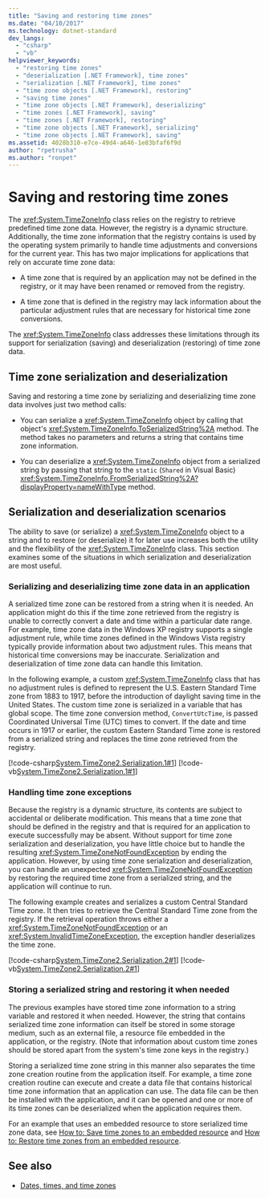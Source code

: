 ```yaml
---
title: "Saving and restoring time zones"
ms.date: "04/10/2017"
ms.technology: dotnet-standard
dev_langs: 
  - "csharp"
  - "vb"
helpviewer_keywords: 
  - "restoring time zones"
  - "deserialization [.NET Framework], time zones"
  - "serialization [.NET Framework], time zones"
  - "time zone objects [.NET Framework], restoring"
  - "saving time zones"
  - "time zone objects [.NET Framework], deserializing"
  - "time zones [.NET Framework], saving"
  - "time zones [.NET Framework], restoring"
  - "time zone objects [.NET Framework], serializing"
  - "time zone objects [.NET Framework], saving"
ms.assetid: 4028b310-e7ce-49d4-a646-1e83bfaf6f9d
author: "rpetrusha"
ms.author: "ronpet"
---
```

# Saving and restoring time zones

The <xref:System.TimeZoneInfo> class relies on the registry to retrieve predefined time zone data. However, the registry is a dynamic structure. Additionally, the time zone information that the registry contains is used by the operating system primarily to handle time adjustments and conversions for the current year. This has two major implications for applications that rely on accurate time zone data:

* A time zone that is required by an application may not be defined in the registry, or it may have been renamed or removed from the registry.

* A time zone that is defined in the registry may lack information about the particular adjustment rules that are necessary for historical time zone conversions.

The <xref:System.TimeZoneInfo> class addresses these limitations through its support for serialization (saving) and deserialization (restoring) of time zone data.

## Time zone serialization and deserialization

Saving and restoring a time zone by serializing and deserializing time zone data involves just two method calls:

* You can serialize a <xref:System.TimeZoneInfo> object by calling that object's <xref:System.TimeZoneInfo.ToSerializedString%2A> method. The method takes no parameters and returns a string that contains time zone information.

* You can deserialize a <xref:System.TimeZoneInfo> object from a serialized string by passing that string to the `static` (`Shared` in Visual Basic) <xref:System.TimeZoneInfo.FromSerializedString%2A?displayProperty=nameWithType> method.

## Serialization and deserialization scenarios

The ability to save (or serialize) a <xref:System.TimeZoneInfo> object to a string and to restore (or deserialize) it for later use increases both the utility and the flexibility of the <xref:System.TimeZoneInfo> class. This section examines some of the situations in which serialization and deserialization are most useful.

### Serializing and deserializing time zone data in an application

A serialized time zone can be restored from a string when it is needed. An application might do this if the time zone retrieved from the registry is unable to correctly convert a date and time within a particular date range. For example, time zone data in the Windows XP registry supports a single adjustment rule, while time zones defined in the Windows Vista registry typically provide information about two adjustment rules. This means that historical time conversions may be inaccurate. Serialization and deserialization of time zone data can handle this limitation.

In the following example, a custom <xref:System.TimeZoneInfo> class that has no adjustment rules is defined to represent the U.S. Eastern Standard Time zone from 1883 to 1917, before the introduction of daylight saving time in the United States. The custom time zone is serialized in a variable that has global scope. The time zone conversion method, `ConvertUtcTime`, is passed Coordinated Universal Time (UTC) times to convert. If the date and time occurs in 1917 or earlier, the custom Eastern Standard Time zone is restored from a serialized string and replaces the time zone retrieved from the registry.

[!code-csharp[System.TimeZone2.Serialization.1#1](../../../samples/snippets/csharp/VS_Snippets_CLR_System/system.TimeZone2.Serialization.1/cs/Serialization.cs#1)]
[!code-vb[System.TimeZone2.Serialization.1#1](../../../samples/snippets/visualbasic/VS_Snippets_CLR_System/system.TimeZone2.Serialization.1/vb/Serialization.vb#1)]

### Handling time zone exceptions

Because the registry is a dynamic structure, its contents are subject to accidental or deliberate modification. This means that a time zone that should be defined in the registry and that is required for an application to execute successfully may be absent. Without support for time zone serialization and deserialization, you have little choice but to handle the resulting <xref:System.TimeZoneNotFoundException> by ending the application. However, by using time zone serialization and deserialization, you can handle an unexpected <xref:System.TimeZoneNotFoundException> by restoring the required time zone from a serialized string, and the application will continue to run.

The following example creates and serializes a custom Central Standard Time zone. It then tries to retrieve the Central Standard Time zone from the registry. If the retrieval operation throws either a <xref:System.TimeZoneNotFoundException> or an <xref:System.InvalidTimeZoneException>, the exception handler deserializes the time zone.

[!code-csharp[System.TimeZone2.Serialization.2#1](../../../samples/snippets/csharp/VS_Snippets_CLR_System/system.TimeZone2.Serialization.2/cs/Serialization2.cs#1)]
[!code-vb[System.TimeZone2.Serialization.2#1](../../../samples/snippets/visualbasic/VS_Snippets_CLR_System/system.TimeZone2.Serialization.2/vb/Serialization2.vb#1)]

### Storing a serialized string and restoring it when needed

The previous examples have stored time zone information to a string variable and restored it when needed. However, the string that contains serialized time zone information can itself be stored in some storage medium, such as an external file, a resource file embedded in the application, or the registry. (Note that information about custom time zones should be stored apart from the system's time zone keys in the registry.)

Storing a serialized time zone string in this manner also separates the time zone creation routine from the application itself. For example, a time zone creation routine can execute and create a data file that contains historical time zone information that an application can use. The data file can be then be installed with the application, and it can be opened and one or more of its time zones can be deserialized when the application requires them.

For an example that uses an embedded resource to store serialized time zone data, see [How to: Save time zones to an embedded resource](../../../docs/standard/datetime/save-time-zones-to-an-embedded-resource.md) and [How to: Restore time zones from an embedded resource](../../../docs/standard/datetime/restore-time-zones-from-an-embedded-resource.md).

## See also

- [Dates, times, and time zones](../../../docs/standard/datetime/index.md)
